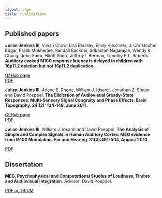 ```yaml
---
layout: page
title: Publications
---
```


## Published papers

**Julian Jenkins III**, Vivian Chow, Lisa Blaskey, Emily Kuschner, J. Christopher Edgar, Pratik Mukherjee, Randall Buckner, Srikantan Nagarajan, Wendy K. Chung, John Spiro, Elliott Sherr, Jeffrey I. Berman, Timothy P.L. Roberts.  **Auditory evoked M100 response latency is delayed in children with 16p11.2 deletion but not 16p11.2 duplication.**  

[GitHub page](http://julian3rd.github.io/chromosomal-mutations-auditory-latency/)  
[PDF](https://github.com/julian3rd/julian3rd.github.io/tree/master/papers/Cereb.%20Cortex-2015-Jenkins.pdf)  

**Julian Jenkins III**, Ariane E. Rhone, William J. Idsardi, Jonathan Z. Simon and David Poeppel.  **The Elicitation of Audiovisual Steady-State Responses: Multi-Sensory Signal Congruity and Phase Effects.  Brain Topography.  24 (2): 134-148, June 2011.**  

[GitHub page](http://julian3rd.github.io/circlipses-revisited/)  
[PDF](https://github.com/julian3rd/julian3rd.github.io/tree/master/papers/audiovisual-ssr-pdf.pdf)  

**Julian Jenkins III**, William J. Idsardi and David Poeppel.  **The Analysis of Simple and Complex Signals in Human Auditory Cortex: MEG evidence from M100 Modulation.  Ear and Hearing. 31(4):491-504, August 2010.**  

[PDF](https://github.com/julian3rd/julian3rd.github.io/tree/master/papers/two-frequency-complexes-loudness.pdf)  

## Dissertation
**MEG, Psychophysical and Computational Studies of Loudness, Timbre and Audiovisual Integration**. Advisor: David Poeppel.  

[PDF on DRUM](http://drum.lib.umd.edu/handle/1903/12084)